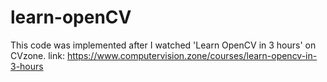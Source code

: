 # learn-openCV
This code was implemented after I watched 'Learn OpenCV in 3 hours' on CVzone.
link: https://www.computervision.zone/courses/learn-opencv-in-3-hours

